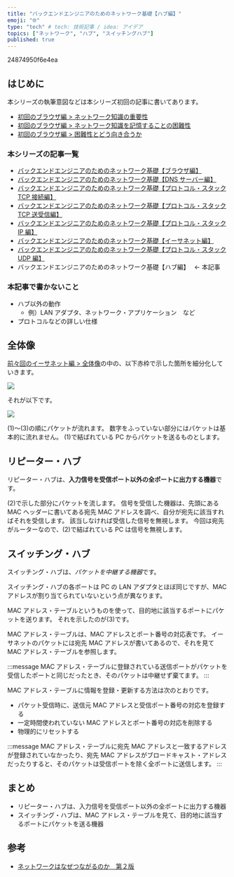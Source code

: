 ```yaml
---
title: "バックエンドエンジニアのためのネットワーク基礎【ハブ編】"
emoji: "🌐"
type: "tech" # tech: 技術記事 / idea: アイデア
topics: ["ネットワーク", "ハブ", "スイッチングハブ"]
published: true
---
```


24874950f6e4ea

## はじめに

本シリーズの執筆意図などは本シリーズ初回の記事に書いてあります。

- [初回のブラウザ編 > ネットワーク知識の重要性](https://zenn.dev/jnkmtsd/articles/0d129a7aa0947b#%E3%83%8D%E3%83%83%E3%83%88%E3%83%AF%E3%83%BC%E3%82%AF%E7%9F%A5%E8%AD%98%E3%81%AE%E9%87%8D%E8%A6%81%E6%80%A7)
- [初回のブラウザ編 > ネットワーク知識を記憶することの困難性](https://zenn.dev/jnkmtsd/articles/0d129a7aa0947b#%E3%83%8D%E3%83%83%E3%83%88%E3%83%AF%E3%83%BC%E3%82%AF%E7%9F%A5%E8%AD%98%E3%82%92%E8%A8%98%E6%86%B6%E3%81%99%E3%82%8B%E3%81%93%E3%81%A8%E3%81%AE%E5%9B%B0%E9%9B%A3%E6%80%A7)
- [初回のブラウザ編 > 困難性とどう向き合うか](https://zenn.dev/jnkmtsd/articles/0d129a7aa0947b#%E5%9B%B0%E9%9B%A3%E6%80%A7%E3%81%A8%E3%81%A9%E3%81%86%E5%90%91%E3%81%8D%E5%90%88%E3%81%86%E3%81%8B)

### 本シリーズの記事一覧

- [バックエンドエンジニアのためのネットワーク基礎【ブラウザ編】](https://zenn.dev/jnkmtsd/articles/0d129a7aa0947b)
- [バックエンドエンジニアのためのネットワーク基礎【DNS サーバー編】](https://zenn.dev/jnkmtsd/articles/e59e42beec39e0)
- [バックエンドエンジニアのためのネットワーク基礎【プロトコル・スタック TCP 接続編】](https://zenn.dev/jnkmtsd/articles/e0ecb28f1875f2)
- [バックエンドエンジニアのためのネットワーク基礎【プロトコル・スタック TCP 送受信編】](https://zenn.dev/jnkmtsd/articles/37a25508b30635)
- [バックエンドエンジニアのためのネットワーク基礎【プロトコル・スタック IP 編】](https://zenn.dev/jnkmtsd/articles/61f104becc1750)
- [バックエンドエンジニアのためのネットワーク基礎【イーサネット編】](https://zenn.dev/jnkmtsd/articles/c50f9113995773)
- [バックエンドエンジニアのためのネットワーク基礎【プロトコル・スタック UDP 編】](https://zenn.dev/jnkmtsd/articles/46615811cadd72)
- バックエンドエンジニアのためのネットワーク基礎【ハブ編】　 ← 本記事

### 本記事で書かないこと

- ハブ以外の動作
  - 例）LAN アダプタ、ネットワーク・アプリケーション　など
- プロトコルなどの詳しい仕様

## 全体像

[前々回のイーサネット編 > 全体像](https://zenn.dev/jnkmtsd/articles/c50f9113995773#%E5%85%A8%E4%BD%93%E5%83%8F)の中の、以下赤枠で示した箇所を細分化していきます。

![](https://storage.googleapis.com/zenn-user-upload/13fd5f1145bd-20231221.png)

それが以下です。

![](https://storage.googleapis.com/zenn-user-upload/ed7bee136b29-20231221.png)

(1)〜(3)の順にパケットが流れます。
数字をふっていない部分にはパケットは基本的に流れません。
(1)で結ばれている PC からパケットを送るものとします。

## リピーター・ハブ

リピーター・ハブは、**入力信号を受信ポート以外の全ポートに出力する機器**です。

(2)で示した部分にパケットを流します。
信号を受信した機器は、先頭にある MAC ヘッダーに書いてある宛先 MAC アドレスを調べ、自分が宛先に該当すればそれを受信します。
該当しなければ受信した信号を無視します。
今回は宛先がルーターなので、(2)で結ばれている PC は信号を無視します。

## スイッチング・ハブ

スイッチング・ハブは、*パケットを中継する機器*です。

スイッチング・ハブの各ポートは PC の LAN アダプタとほぼ同じですが、MAC アドレスが割り当てられていないという点が異なります。

MAC アドレス・テーブルというものを使って、目的地に該当するポートにパケットを送ります。
それを示したのが(3)です。

MAC アドレス・テーブルは、MAC アドレスとポート番号の対応表です。
イーサネットのパケットには宛先 MAC アドレスが書いてあるので、それを見て MAC アドレス・テーブルを参照します。

:::message
MAC アドレス・テーブルに登録されている送信ポートがパケットを受信したポートと同じだったとき、そのパケットは中継せず棄てます。
:::

MAC アドレス・テーブルに情報を登録・更新する方法は次のとおりです。

- パケット受信時に、送信元 MAC アドレスと受信ポート番号の対応を登録する
- 一定時間使われていない MAC アドレスとポート番号の対応を削除する
- 物理的にリセットする

:::message
MAC アドレス・テーブルに宛先 MAC アドレスと一致するアドレスが登録されていなかったり、宛先 MAC アドレスがブロードキャスト・アドレスだったりすると、そのパケットは受信ポートを除く全ポートに送信します。
:::

## まとめ

- リピーター・ハブは、入力信号を受信ポート以外の全ポートに出力する機器
- スイッチング・ハブは、MAC アドレス・テーブルを見て、目的地に該当するポートにパケットを送る機器

## 参考

- [ネットワークはなぜつながるのか　第２版](https://www.amazon.co.jp/dp/B077XSB8BS)
